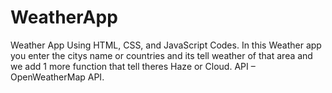 # WeatherApp
Weather App Using HTML, CSS, and JavaScript Codes. 
In this Weather app you enter the citys name or countries and its tell weather of that area and we add 1 more function that tell theres Haze or Cloud. 
API – OpenWeatherMap API.

